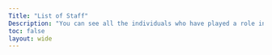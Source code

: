 ```yaml
---
Title: "List of Staff"
Description: "You can see all the individuals who have played a role in shaping the publication on this page."
toc: false
layout: wide
---
```

